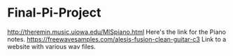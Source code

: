 # Final-Pi-Project
http://theremin.music.uiowa.edu/MISpiano.html Here's the link for the Piano notes.
https://freewavesamples.com/alesis-fusion-clean-guitar-c3 Link to a website with various wav files.
